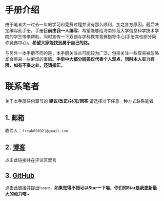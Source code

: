 # 手册介绍
由于笔者大一过去一年的学习和竞赛过程并没有那么顺利，加之各方原因，最后决定编写此手册。手册**目前由我一人编写**，希望能够给海南师范大学信息科学技术学院的学生带来帮助。同时宣传一下双创与学科教育竞赛指导中心(手册其他部分简称竞赛中心)。**希望大家能找到属于自己的路。**

与另外一本手册不同的是，本手册关注点可能较为广泛，包括关注一些容易被忽略却会带来一些麻烦的事情。**手册中大部分回答仅代表个人观点，同时本人实力有限，如有不妥之处，还请指正。**

# 联系笔者

关于本手册任何章节的 **建议/改正/补充/回答** 请选择以下任意一种方式联系笔者

## 1. [邮箱](https://mail.qq.com/)

收件人：```freak050321@gmail.com```

## 2. [博客](https://freakk.love/freak/hnnu-ic-manual%e6%89%8b%e5%86%8c%e4%bf%a1%e6%81%af%e6%94%b6%e9%9b%86/)

点击此链接并在评论区留言

## 3. [GitHub](https://github.com/Freakz3z/HNNU-IC-Manual)
点击此链接并提出Issue，**如果觉得不错可以Star一下喵，你们的Star是我更新最大的动力喵~**
